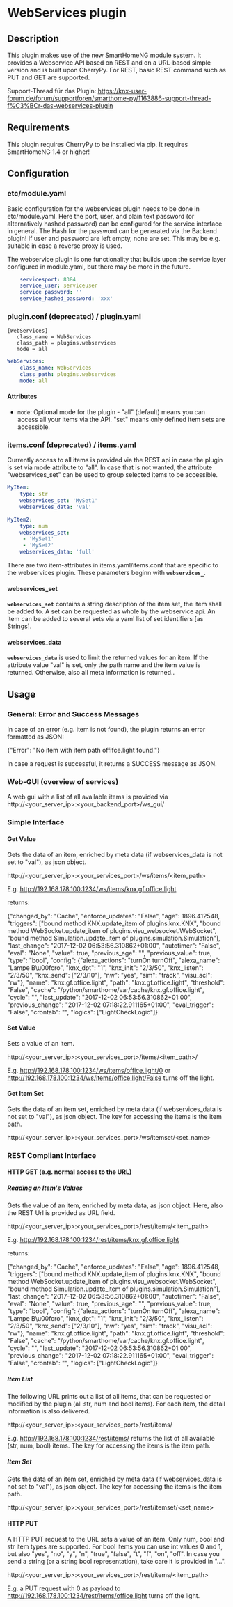 # WebServices plugin

## Description

This plugin makes use of the new SmartHomeNG module system. It provides a Webservice API based on REST and on a URL-based simple version and is
built upon CherryPy.
For REST, basic REST command such as PUT and GET are supported.

Support-Thread für das Plugin: https://knx-user-forum.de/forum/supportforen/smarthome-py/1163886-support-thread-f%C3%BCr-das-webservices-plugin

## Requirements

This plugin requires CherryPy to be installed via pip.
It requires SmartHomeNG 1.4 or higher!

## Configuration

### etc/module.yaml
Basic configuration for the webservices plugin needs to be done in etc/module.yaml. Here the port, user, and plain text password (or alternatively hashed password) can be configured for the service interface in general.
The Hash for the password can be generated via the Backend plugin! If user and password are left empty, none are set. This may be e.g. suitable in case a reverse proxy is used.

The webservice plugin is one functionality that builds upon the service layer configured in module.yaml, but there may be more in the future.

```yaml
    servicesport: 8384
    service_user: serviceuser
    service_password: ''
    service_hashed_password: 'xxx'
```

### plugin.conf (deprecated) / plugin.yaml

```
[WebServices]
   class_name = WebServices
   class_path = plugins.webservices
   mode = all
```

```yaml
WebServices:
    class_name: WebServices
    class_path: plugins.webservices
    mode: all
```
#### Attributes
  * `mode`: Optional mode for the plugin - "all" (default) means you can access all your items via the API. "set" means only defined item sets are accessible.

### items.conf (deprecated) / items.yaml

Currently access to all items is provided via the REST api in case the plugin is set via mode attribute to "all". In case that is not wanted, the attribute "webservices_set" can be used to group selected items to be accessible.

```yaml
MyItem:
    type: str
    webservices_set: 'MySet1'
    webservices_data: 'val'

MyItem2:
    type: num
    webservices_set:
     - 'MySet1'
     - 'MySet2'
    webservices_data: 'full'
```

There are two item-attributes in items.yaml/items.conf that are specific to the webservices plugin. These parameters beginn with **`webservices_`**.

#### webservices_set

**`webservices_set`** contains a string description of the item set, the item shall be added to. A set can be requested as whole by the webservice api. An item can be added to several sets via a yaml list of set identifiers [as Strings].

#### webservices_data
**`webservices_data`** is used to limit the returned values for an item. If the attribute value "val" is set, only the path name and the item value is returned. Otherwise, also all meta information is returned..

## Usage

### General: Error and Success Messages

In case of an error (e.g. item is not found), the plugin returns an error formatted as JSON:

{"Error": "No item with item path offifce.light found."}

In case a request is successful, it returns a SUCCESS message as JSON.

### Web-GUI (overview of services)

A web gui with a list of all available items is provided via
http://<your_server_ip>:<your_backend_port>/ws_gui/

### Simple Interface

#### Get Value

Gets the data of an item, enriched by meta data (if webservices_data is not set to "val"), as json object.

http://<your_server_ip>:<your_services_port>/ws/items/<item_path>

E.g. http://192.168.178.100:1234/ws/items/knx.gf.office.light

returns:

{"changed_by": "Cache", "enforce_updates": "False", "age": 1896.412548, "triggers": ["bound method KNX.update_item of plugins.knx.KNX", "bound method WebSocket.update_item of plugins.visu_websocket.WebSocket", "bound method Simulation.update_item of plugins.simulation.Simulation"], "last_change": "2017-12-02 06:53:56.310862+01:00", "autotimer": "False", "eval": "None", "value": true, "previous_age": "", "previous_value": true, "type": "bool", "config": {"alexa_actions": "turnOn turnOff", "alexa_name": "Lampe B\u00fcro", "knx_dpt": "1", "knx_init": "2/3/50", "knx_listen": "2/3/50", "knx_send": ["2/3/10"], "nw": "yes", "sim": "track", "visu_acl": "rw"}, "name": "knx.gf.office.light", "path": "knx.gf.office.light", "threshold": "False", "cache": "/python/smarthome/var/cache/knx.gf.office.light", "cycle": "", "last_update": "2017-12-02 06:53:56.310862+01:00", "previous_change": "2017-12-02 07:18:22.911165+01:00", "eval_trigger": "False", "crontab": "", "logics": ["LightCheckLogic"]}

#### Set Value

Sets a value of an item.

http://<your_server_ip>:<your_services_port>/items/<item_path>/<value>

E.g. http://192.168.178.100:1234/ws/items/office.light/0 or http://192.168.178.100:1234/ws/items/office.light/False turns off the light.

#### Get Item Set

Gets the data of an item set, enriched by meta data (if webservices_data is not set to "val"), as json object. The key for accessing the items is the item path.

http://<your_server_ip>:<your_services_port>/ws/itemset/<set_name>

### REST Compliant Interface

#### HTTP GET (e.g. normal access to the URL)

##### Reading an Item's Values

Gets the value of an item, enriched by meta data, as json object. Here, also the REST Url is provided as URL field.

http://<your_server_ip>:<your_services_port>/rest/items/<item_path>

E.g. http://192.168.178.100:1234/rest/items/knx.gf.office.light

returns:

{"changed_by": "Cache", "enforce_updates": "False", "age": 1896.412548, "triggers": ["bound method KNX.update_item of plugins.knx.KNX", "bound method WebSocket.update_item of plugins.visu_websocket.WebSocket", "bound method Simulation.update_item of plugins.simulation.Simulation"], "last_change": "2017-12-02 06:53:56.310862+01:00", "autotimer": "False", "eval": "None", "value": true, "previous_age": "", "previous_value": true, "type": "bool", "config": {"alexa_actions": "turnOn turnOff", "alexa_name": "Lampe B\u00fcro", "knx_dpt": "1", "knx_init": "2/3/50", "knx_listen": "2/3/50", "knx_send": ["2/3/10"], "nw": "yes", "sim": "track", "visu_acl": "rw"}, "name": "knx.gf.office.light", "path": "knx.gf.office.light", "threshold": "False", "cache": "/python/smarthome/var/cache/knx.gf.office.light", "cycle": "", "last_update": "2017-12-02 06:53:56.310862+01:00", "previous_change": "2017-12-02 07:18:22.911165+01:00", "eval_trigger": "False", "crontab": "", "logics": ["LightCheckLogic"]}

##### Item List

The following URL prints out a list of all items, that can be requested or modified by the plugin (all str, num and bool items).
For each item, the detail information is also delivered.

http://<your_server_ip>:<your_services_port>/rest/items/

E.g. http://192.168.178.100:1234/rest/items/ returns the list of all available (str, num, bool) items. The key for accessing the items is the item path.

##### Item Set

Gets the data of an item set, enriched by meta data (if webservices_data is not set to "val"), as json object. The key for accessing the items is the item path.

http://<your_server_ip>:<your_services_port>/rest/itemset/<set_name>

#### HTTP PUT

A HTTP PUT request to the URL sets a value of an item. Only num, bool and str item types are supported.
For bool items you can use int values 0 and 1, but also "yes", "no", "y", "n", "true", "false", "t", "f", "on", "off".
In case you send a string (or a string bool representation), take care it is provided in "...".

http://<your_server_ip>:<your_services_port>/rest/items/<item_path>

E.g. a PUT request with 0 as payload to http://192.168.178.100:1234/rest/items/office.light turns off the light.